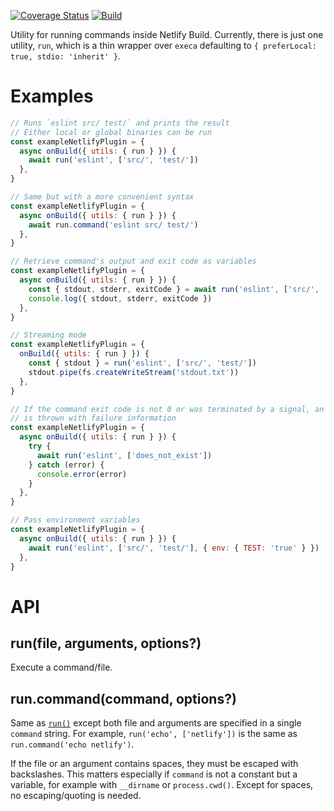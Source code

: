[![Coverage Status](https://codecov.io/gh/netlify/build/branch/main/graph/badge.svg)](https://codecov.io/gh/netlify/build)
[![Build](https://github.com/netlify/build/workflows/Build/badge.svg)](https://github.com/netlify/build/actions)

Utility for running commands inside Netlify Build. Currently, there is just one utility, `run`, which is a thin wrapper
over `execa` defaulting to `{ preferLocal: true, stdio: 'inherit' }`.

# Examples

```js
// Runs `eslint src/ test/` and prints the result
// Either local or global binaries can be run
const exampleNetlifyPlugin = {
  async onBuild({ utils: { run } }) {
    await run('eslint', ['src/', 'test/'])
  },
}
```

```js
// Same but with a more convenient syntax
const exampleNetlifyPlugin = {
  async onBuild({ utils: { run } }) {
    await run.command('eslint src/ test/')
  },
}
```

```js
// Retrieve command's output and exit code as variables
const exampleNetlifyPlugin = {
  async onBuild({ utils: { run } }) {
    const { stdout, stderr, exitCode } = await run('eslint', ['src/', 'test/'])
    console.log({ stdout, stderr, exitCode })
  },
}
```

```js
// Streaming mode
const exampleNetlifyPlugin = {
  onBuild({ utils: { run } }) {
    const { stdout } = run('eslint', ['src/', 'test/'])
    stdout.pipe(fs.createWriteStream('stdout.txt'))
  },
}
```

```js
// If the command exit code is not 0 or was terminated by a signal, an error
// is thrown with failure information
const exampleNetlifyPlugin = {
  async onBuild({ utils: { run } }) {
    try {
      await run('eslint', ['does_not_exist'])
    } catch (error) {
      console.error(error)
    }
  },
}
```

```js
// Pass environment variables
const exampleNetlifyPlugin = {
  async onBuild({ utils: { run } }) {
    await run('eslint', ['src/', 'test/'], { env: { TEST: 'true' } })
  },
}
```

# API

## run(file, arguments, options?)

Execute a command/file.

## run.command(command, options?)

Same as [`run()`](#runfile-arguments-options) except both file and arguments are specified in a single `command` string.
For example, `run('echo', ['netlify'])` is the same as `run.command('echo netlify')`.

If the file or an argument contains spaces, they must be escaped with backslashes. This matters especially if `command`
is not a constant but a variable, for example with `__dirname` or `process.cwd()`. Except for spaces, no
escaping/quoting is needed.
